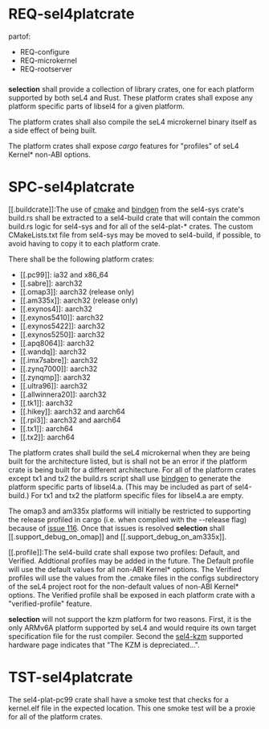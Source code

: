 # REQ-sel4platcrate
partof:
- REQ-configure
- REQ-microkernel
- REQ-rootserver
###
**selection** shall provide a collection of library crates, one for each platform 
supported by both seL4 and Rust. These platform crates shall expose any platform
specific parts of libsel4 for a given platform.

The platform crates shall also compile the seL4 microkernel binary itself as a side
effect of being built.

The platform crates shall expose *cargo* features for "profiles" of seL4 Kernel\*
non-ABI options.


# SPC-sel4platcrate
[[.buildcrate]]\:The use of [cmake] and [bindgen] from the sel4-sys crate's build.rs
shall be extracted to a sel4-build crate that will contain the common build.rs logic
for sel4-sys and for all of the sel4-plat-\* crates. The custom CMakeLists.txt file 
from sel4-sys may be moved to sel4-build, if possible, to avoid having to copy it to
each platform crate.

There shall be the following platform crates:

- [[.pc99]]\: ia32 and x86_64
- [[.sabre]]\: aarch32
- [[.omap3]]\: aarch32 (release only)
- [[.am335x]]\: aarch32 (release only)
- [[.exynos4]]\: aarch32
- [[.exynos5410]]\: aarch32
- [[.exynos5422]]\: aarch32
- [[.exynos5250]]\: aarch32
- [[.apq8064]]\: aarch32
- [[.wandq]]\: aarch32
- [[.imx7sabre]]\: aarch32
- [[.zynq7000]]\: aarch32
- [[.zynqmp]]\: aarch32
- [[.ultra96]]\: aarch32
- [[.allwinnera20]]\: aarch32
- [[.tk1]]\: aarch32
- [[.hikey]]\: aarch32 and aarch64
- [[.rpi3]]\: aarch32 and aarch64
- [[.tx1]]\: aarch64
- [[.tx2]]\: aarch64

The platform crates shall build the seL4 microkernal when they are being built for
the architecture listed, but is shall not be an error if the platform crate is being
built for a different architecture. For all of the platform crates except tx1 and tx2
the build.rs script shall use [bindgen] to generate the platform specific parts of 
libsel4.a. (This may be included as part of sel4-build.) For tx1 and tx2 the platform
specific files for libsel4.a are empty.

The omap3 and am335x platforms will initially be restricted to supporting the release
profiled in cargo (i.e. when complied with the --release flag) because of [issue 116].
Once that issues is resolved **selection** shall [[.support_debug_on_omap]] and
[[.support_debug_on_am335x]].

[[.profile]]\:The sel4-build crate shall expose two profiles: Default, and Verified.
Addtional profiles may be added in the future. The Default profile will use the 
default values for all non-ABI Kernel\* options. The Verified profiles will use 
the values from the .cmake files in the configs subdirectory of the seL4 project 
root for the non-default values of non-ABI Kernel\* options. The Verified profile 
shall be exposed in each platform crate with a "verified-profile" feature.

**selection** will not support the kzm platform for two reasons. First, it is the
only ARMv6A platform supported by seL4 and would require its own target specification
file for the rust compiler. Second the [sel4-kzm] supported hardware page indicates
that "The KZM is depreciated...".

[cmake]: https://crates.io/crates/cmake
[bindgen]: https://crates.io/crates/bindgen
[sel4-kzm]: https://docs.sel4.systems/Hardware/Kzm.html
[issue 116]: https://github.com/seL4/seL4/issues/116


# TST-sel4platcrate
The sel4-plat-pc99 crate shall have a smoke test that checks for a kernel.elf 
file in the expected location. This one smoke test will be a proxie for all of
the platform crates.